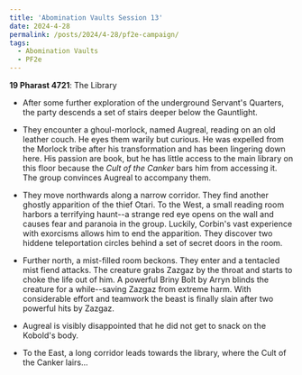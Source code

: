 ```yaml
---
title: 'Abomination Vaults Session 13'
date: 2024-4-28
permalink: /posts/2024/4-28/pf2e-campaign/
tags:
  - Abomination Vaults
  - PF2e
---
```



**19 Pharast 4721**: The Library

- After some further exploration of the underground Servant's Quarters, the party descends a set of stairs deeper below the Gauntlight.

- They encounter a ghoul-morlock, named Augreal, reading on an old leather couch. He eyes them warily but curious. He was expelled from the Morlock tribe after his transformation and has been lingering down here. His passion are book, but he has little access to the main library on this floor because the *Cult of the Canker* bars him from accessing it. The group convinces Augreal to accompany them.

- They move northwards along a narrow corridor. They find another ghostly apparition of the thief Otari. To the West, a small reading room harbors a terrifying haunt--a strange red eye opens on the wall and causes fear and paranoia in the group. Luckily, Corbin's vast experience with exorcisms allows him to end the apparition. They discover two hiddene teleportation circles behind a set of secret doors in the room.

- Further north, a mist-filled room beckons. They enter and a tentacled mist fiend attacks. The creature grabs Zazgaz by the throat and starts to choke the life out of him. A powerful Briny Bolt by Arryn blinds the creature for a while--saving Zazgaz from extreme harm. With considerable effort and teamwork the beast is finally slain after two powerful hits by Zazgaz.

- Augreal is visibly disappointed that he did not get to snack on the Kobold's body.

- To the East, a long corridor leads towards the library, where the Cult of the Canker lairs...


